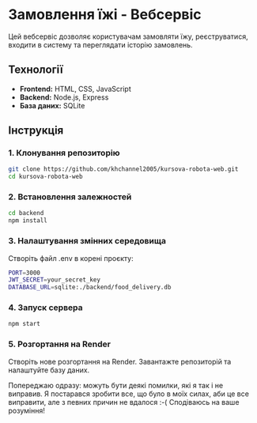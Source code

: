 # Замовлення їжі - Вебсервіс

Цей вебсервіс дозволяє користувачам замовляти їжу, реєструватися, входити в систему та переглядати історію замовлень.

## Технології

- **Frontend:** HTML, CSS, JavaScript
- **Backend:** Node.js, Express
- **База даних:** SQLite

## Інструкція

### 1. Клонування репозиторію

```bash
git clone https://github.com/khchannel2005/kursova-robota-web.git
cd kursova-robota-web
```

### 2. Встановлення залежностей

```bash
cd backend
npm install
```

### 3. Налаштування змінних середовища
Створіть файл .env в корені проєкту:
```bash
PORT=3000
JWT_SECRET=your_secret_key
DATABASE_URL=sqlite:./backend/food_delivery.db
```

### 4. Запуск сервера
```bash
npm start
```

### 5. Розгортання на Render
Створіть нове розгортання на Render.
Завантажте репозиторій та налаштуйте базу даних.

Попереджаю одразу: можуть бути деякі помилки, які я так і не виправив. Я постарався зробити все, що було в моїх силах, аби це все виправити, але з певних причин не вдалося :-(
Сподіваюсь на ваше розуміння!
